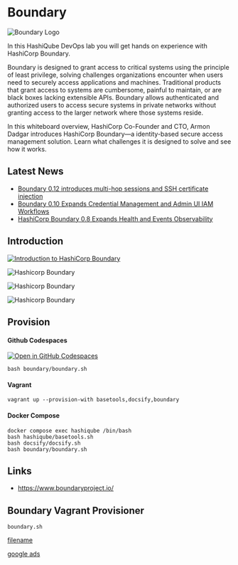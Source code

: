 # Boundary

![Boundary Logo](images/boundary-logo.png?raw=true "Boundary Logo")

In this HashiQube DevOps lab you will get hands on experience with HashiCorp Boundary.

Boundary is designed to grant access to critical systems using the principle of least privilege, solving challenges organizations encounter when users need to securely access applications and machines. Traditional products that grant access to systems are cumbersome, painful to maintain, or are black boxes lacking extensible APIs. Boundary allows authenticated and authorized users to access secure systems in private networks without granting access to the larger network where those systems reside.

In this whiteboard overview, HashiCorp Co-Founder and CTO, Armon Dadgar introduces HashiCorp Boundary—a identity-based secure access management solution. Learn what challenges it is designed to solve and see how it works.

## Latest News

- [Boundary 0.12 introduces multi-hop sessions and SSH certificate injection](https://www.hashicorp.com/blog/boundary-0-12-introduces-multi-hop-sessions-and-ssh-certificate-injection)
- [Boundary 0.10 Expands Credential Management and Admin UI IAM Workflows](https://www.hashicorp.com/blog/boundary-0-10-expands-credential-management-and-admin-ui-iam-workflows)
- [HashiCorp Boundary 0.8 Expands Health and Events Observability](https://www.hashicorp.com/blog/hashicorp-boundary-0-8-expands-health-and-events-observability)

## Introduction

[![Introduction to HashiCorp Boundary](images/maxresdefault.jpeg)](https://www.youtube.com/watch?v=tUMe7EsXYBQ)

![Hashicorp Boundary](images/boundary-how-it-works.png?raw=true "Hashicorp Boundary")

![Hashicorp Boundary](images/boundary-login-page.png?raw=true "Hashicorp Boundary")

![Hashicorp Boundary](images/boundary-logged-in-page.png?raw=true "Hashicorp Boundary")

## Provision

<!-- tabs:start -->
#### **Github Codespaces**
[![Open in GitHub Codespaces](https://github.com/codespaces/badge.svg)](https://codespaces.new/star3am/hashiqube?quickstart=1)
```
bash boundary/boundary.sh
```

#### **Vagrant**

```
vagrant up --provision-with basetools,docsify,boundary
```

#### **Docker Compose**

```
docker compose exec hashiqube /bin/bash
bash hashiqube/basetools.sh
bash docsify/docsify.sh
bash boundary/boundary.sh
```
<!-- tabs:end -->

## Links 

- https://www.boundaryproject.io/

## Boundary Vagrant Provisioner

`boundary.sh`

[filename](boundary.sh ':include :type=code')

[google ads](../googleads.html ':include :type=iframe width=100% height=300px')